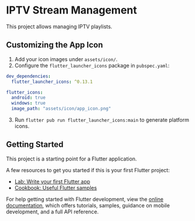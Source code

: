 # IPTV Stream Management


This project allows managing IPTV playlists.

## Customizing the App Icon

1. Add your icon images under `assets/icon/`.
2. Configure the `flutter_launcher_icons` package in `pubspec.yaml`:

```yaml
dev_dependencies:
  flutter_launcher_icons: ^0.13.1

flutter_icons:
  android: true
  windows: true
  image_path: "assets/icon/app_icon.png"
```

3. Run `flutter pub run flutter_launcher_icons:main` to generate platform icons.


## Getting Started

This project is a starting point for a Flutter application.

A few resources to get you started if this is your first Flutter project:

- [Lab: Write your first Flutter app](https://docs.flutter.dev/get-started/codelab)
- [Cookbook: Useful Flutter samples](https://docs.flutter.dev/cookbook)

For help getting started with Flutter development, view the
[online documentation](https://docs.flutter.dev/), which offers tutorials,
samples, guidance on mobile development, and a full API reference.
